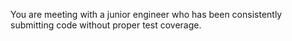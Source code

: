 You are meeting with a junior engineer who has been consistently submitting code without proper test coverage.